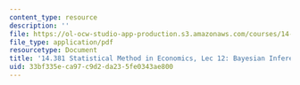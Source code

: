 ```yaml
---
content_type: resource
description: ''
file: https://ol-ocw-studio-app-production.s3.amazonaws.com/courses/14-381-statistical-method-in-economics-fall-2018/33bf335eca97c9d2da235fe0343ae800_MIT14_381F18_lec12.pdf
file_type: application/pdf
resourcetype: Document
title: '14.381 Statistical Method in Economics, Lec 12: Bayesian Inference'
uid: 33bf335e-ca97-c9d2-da23-5fe0343ae800
---
```

